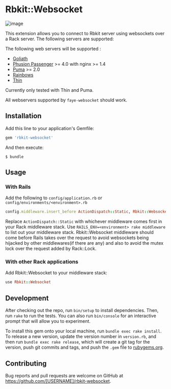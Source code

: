 # Rbkit::Websocket

![image](https://cloud.githubusercontent.com/assets/1707078/8674602/9b08c150-2a5c-11e5-9368-b71e2539a7fa.png)

This extension allows you to connect to Rbkit server using websockets over
a Rack server. The following servers are supported:

The following web servers will be supported :

* [Goliath](http://postrank-labs.github.com/goliath/)
* [Phusion Passenger](https://www.phusionpassenger.com/) >= 4.0 with nginx >= 1.4
* [Puma](http://puma.io/) >= 2.0
* [Rainbows](http://rainbows.bogomips.org/)
* [Thin](http://code.macournoyer.com/thin/)

Currently only tested with Thin and Puma.

All webservers supported by `faye-websocket` should work.

## Installation

Add this line to your application's Gemfile:

```ruby
gem 'rbkit-websocket'
```

And then execute:

    $ bundle

## Usage

### With Rails

Add the following to `config/application.rb` or `config/environments/<environment>.rb`

```ruby
config.middleware.insert_before ActionDispatch::Static, Rbkit::Websocket
```
Replace `ActionDispatch::Static` with whichever middleware comes first in your
Rack middleware stack. Use `RAILS_ENV=<environment> rake middleware` to list
out your middleware stack.
Rbkit::Websocket middleware should come before Rails takes over the request
to avoid websockets being hijacked by other middlewares(if there are any) and
also to avoid the mutex lock over the request added by Rack::Lock.

### With other Rack applications

Add Rbkit::Websocket to your middleware stack:

```ruby
use Rbkit::Websocket
```

## Development

After checking out the repo, run `bin/setup` to install dependencies. Then, run `rake` to run the tests. You can also run `bin/console` for an interactive prompt that will allow you to experiment.

To install this gem onto your local machine, run `bundle exec rake install`. To release a new version, update the version number in `version.rb`, and then run `bundle exec rake release`, which will create a git tag for the version, push git commits and tags, and push the `.gem` file to [rubygems.org](https://rubygems.org).

## Contributing

Bug reports and pull requests are welcome on GitHub at https://github.com/[USERNAME]/rbkit-websocket.

